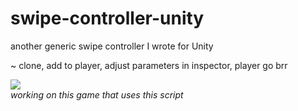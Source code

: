 # swipe-controller-unity
another generic swipe controller I wrote for Unity

~ clone, add to player, adjust parameters in inspector, player go brr<br>

<img src="demo.gif"><br>
*working on this game that uses this script* 
